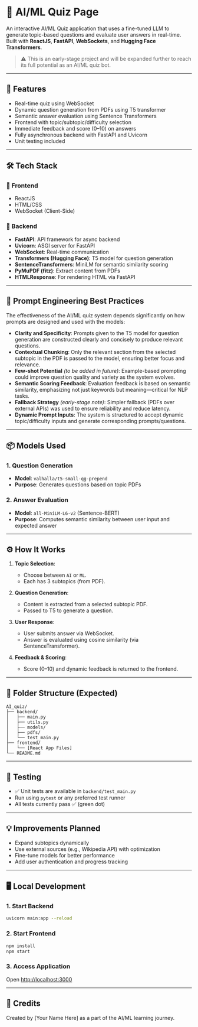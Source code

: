 
# 🧠 AI/ML Quiz Page

An interactive AI/ML Quiz application that uses a fine-tuned LLM to generate topic-based questions and evaluate user answers in real-time. Built with **ReactJS**, **FastAPI**, **WebSockets**, and **Hugging Face Transformers**.

> ⚠️ This is an early-stage project and will be expanded further to reach its full potential as an AI/ML quiz bot.

---

## 🚀 Features

- Real-time quiz using WebSocket
- Dynamic question generation from PDFs using T5 transformer
- Semantic answer evaluation using Sentence Transformers
- Frontend with topic/subtopic/difficulty selection
- Immediate feedback and score (0–10) on answers
- Fully asynchronous backend with FastAPI and Uvicorn
- Unit testing included

---

## 🛠️ Tech Stack

### 🔹 Frontend
- ReactJS
- HTML/CSS
- WebSocket (Client-Side)

### 🔹 Backend
- **FastAPI**: API framework for async backend
- **Uvicorn**: ASGI server for FastAPI
- **WebSocket**: Real-time communication
- **Transformers (Hugging Face)**: T5 model for question generation
- **SentenceTransformers**: MiniLM for semantic similarity scoring
- **PyMuPDF (fitz)**: Extract content from PDFs
- **HTMLResponse**: For rendering HTML via FastAPI

---

## 🧠 Prompt Engineering Best Practices

The effectiveness of the AI/ML quiz system depends significantly on how prompts are designed and used with the models:

- **Clarity and Specificity**: Prompts given to the T5 model for question generation are constructed clearly and concisely to produce relevant questions.
- **Contextual Chunking**: Only the relevant section from the selected subtopic in the PDF is passed to the model, ensuring better focus and relevance.
- **Few-shot Potential** *(to be added in future)*: Example-based prompting could improve question quality and variety as the system evolves.
- **Semantic Scoring Feedback**: Evaluation feedback is based on semantic similarity, emphasizing not just keywords but meaning—critical for NLP tasks.
- **Fallback Strategy** *(early-stage note)*: Simpler fallback (PDFs over external APIs) was used to ensure reliability and reduce latency.
- **Dynamic Prompt Inputs**: The system is structured to accept dynamic topic/difficulty inputs and generate corresponding prompts/questions.

---

## 📦 Models Used

### 1. **Question Generation**
- **Model**: `valhalla/t5-small-qg-prepend`
- **Purpose**: Generates questions based on topic PDFs

### 2. **Answer Evaluation**
- **Model**: `all-MiniLM-L6-v2` (Sentence-BERT)
- **Purpose**: Computes semantic similarity between user input and expected answer

---

## ⚙️ How It Works

1. **Topic Selection**:
   - Choose between `AI` or `ML`.
   - Each has 3 subtopics (from PDF).

2. **Question Generation**:
   - Content is extracted from a selected subtopic PDF.
   - Passed to T5 to generate a question.

3. **User Response**:
   - User submits answer via WebSocket.
   - Answer is evaluated using cosine similarity (via SentenceTransformer).

4. **Feedback & Scoring**:
   - Score (0–10) and dynamic feedback is returned to the frontend.

---

## 📂 Folder Structure (Expected)

```
AI_quiz/
├── backend/
│   ├── main.py
│   ├── utils.py
│   ├── models/
│   ├── pdfs/
│   └── test_main.py
├── frontend/
│   └── [React App Files]
└── README.md
```

---

## 🧪 Testing

- ✅ Unit tests are available in `backend/test_main.py`
- Run using `pytest` or any preferred test runner
- All tests currently pass ✅ (green dot)

---

## 💡 Improvements Planned

- Expand subtopics dynamically
- Use external sources (e.g., Wikipedia API) with optimization
- Fine-tune models for better performance
- Add user authentication and progress tracking

---

## 🖥️ Local Development

### 1. Start Backend
```bash
uvicorn main:app --reload
```

### 2. Start Frontend
```bash
npm install
npm start
```

### 3. Access Application
Open [http://localhost:3000](http://localhost:3000)

---

## 🤝 Credits

Created by [Your Name Here] as a part of the AI/ML learning journey.
